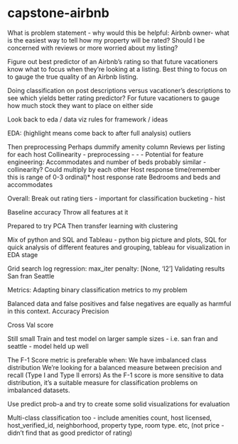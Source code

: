 # capstone-airbnb


What is problem statement - why would this be helpful:
Airbnb owner- what is the easiest way to tell how my property will be rated? Should I be concerned with reviews or more worried about my listing?

Figure out best predictor of an Airbnb’s rating so that future vacationers know what to focus when they’re looking at a listing. Best thing to focus on to gauge the true quality of an Airbnb listing.

Doing classification on post descriptions versus vacationer’s descriptions to see which yields better rating predictor? For future vacationers to gauge how much stock they want to place on either side 

Look back to eda / data viz rules  for framework / ideas

EDA: (highlight means come back to after full analysis)
outliers

Then preprocessing
Perhaps dummify amenity column
Reviews per listing for each host
Collinearity - preprocessing - - - Potential for feature engineering: Accommodates and number of beds probably similar  - collinearity? Could multiply by each other
Host response time(remember this is range of 0-3 ordinal)* host response rate
Bedrooms and beds and accommodates

Overall:
Break out rating tiers - important for classification bucketing - hist

Baseline accuracy
Throw all features at it

Prepared to try
PCA
Then transfer learning with clustering


Mix of python and SQL and Tableau - python big picture and plots, SQL for quick analysis of different features and grouping, tableau for visualization in EDA stage



Grid search log regression:
max_iter
penalty: [None, ‘l2’]
Validating results
San fran
Seattle

Metrics:
Adapting binary classification metrics to my problem

Balanced data and false positives and false negatives are equally as harmful in this context.
Accuracy
Precision

Cross Val score

Still small 
Train and test model on larger sample sizes - i.e. san fran and seattle - model held up well


The F-1 Score metric is preferable when:
We have imbalanced class distribution
We’re looking for a balanced measure between precision and recall (Type I and Type II errors)
As the F-1 score is more sensitive to data distribution, it’s a suitable measure for classification problems on imbalanced datasets.

Use predict prob-a and try to create some solid visualizations for evaluation

Multi-class classification too - include amenities count, host licensed, host_verified_id, neighborhood, property type, room type. etc, (not price - didn’t find that as good predictor of rating)
